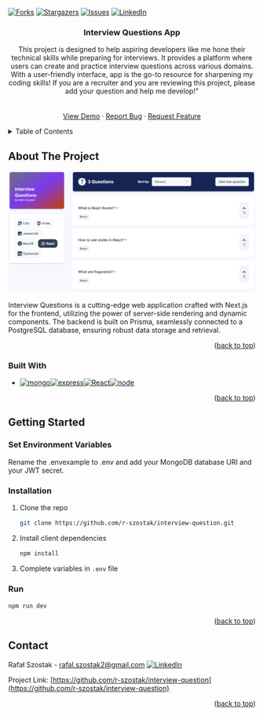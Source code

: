 [![Forks][forks-shield]][forks-url]
[![Stargazers][stars-shield]][stars-url]
[![Issues][issues-shield]][issues-url]
[![LinkedIn][linkedin-shield]][linkedin-url]
<br />

<div align="center">

<h3 align="center">Interview Questions App</h3>

  <p align="center">
    This project is designed to help aspiring developers like me hone their technical skills while preparing for interviews. It provides a platform where users can create and practice interview questions across various domains. With a user-friendly interface, app is the go-to resource for sharpening my coding skills! If you are a recruiter and you are reviewing this project, please add your question and help me develop!"
    <br />
    <br />
    <br />
    <a href="https://interview-question-xi.vercel.app">View Demo</a>
    ·
    <a href="https://github.com/r-szostak/interview-question/issues">Report Bug</a>
    ·
    <a href="https://github.com/r-szostak/interview-question/issues">Request Feature</a>
  </p>
</div>

<details>
  <summary>Table of Contents</summary>
  <ol>
    <li>
      <a href="#about-the-project">About The Project</a>
      <ul>
        <li><a href="#built-with">Built With</a></li>
      </ul>
    </li>
    <li>
      <a href="#getting-started">Getting Started</a>
      <ul>
        <li><a href="#prerequisites">Prerequisites</a></li>
        <li><a href="#installation">Installation</a></li>
      </ul>
    </li>
    <li><a href="#contact">Contact</a></li>
  </ol>
</details>

<!-- ABOUT THE PROJECT -->

## About The Project

![Product Name Screen Shot][product-screenshot]

Interview Questions is a cutting-edge web application crafted with Next.js for the frontend, utilizing the power of server-side rendering and dynamic components. The backend is built on Prisma, seamlessly connected to a PostgreSQL database, ensuring robust data storage and retrieval.

<p align="right">(<a href="#readme-top">back to top</a>)</p>

### Built With

- [![mongo][mongo]][mongo-url][![express][express]][express-url][![React][react.js]][react-url][![node][node]][node-url]

<p align="right">(<a href="#readme-top">back to top</a>)</p>

<!-- GETTING STARTED -->

## Getting Started

### Set Environment Variables

Rename the .envexample to .env and add your MongoDB database URI and your JWT secret.

### Installation

1. Clone the repo

   ```sh
   git clone https://github.com/r-szostak/interview-question.git
   ```

2. Install client dependencies

   ```sh
   npm install
   ```

3. Complete variables in `.env` file

### Run

```sh
npm run dev
```

<p align="right">(<a href="#readme-top">back to top</a>)</p>

<!-- CONTACT -->

## Contact

Rafał Szostak - rafal.szostak2@gmail.com
[![LinkedIn][linkedin-shield]][linkedin-url]

Project Link: [https://github.com/r-szostak/interview-question](https://github.com/r-szostak/interview-question)

<p align="right">(<a href="#readme-top">back to top</a>)</p>

<!-- MARKDOWN LINKS & IMAGES -->
<!-- https://www.markdownguide.org/basic-syntax/#reference-style-links -->

[forks-shield]: https://img.shields.io/github/forks/r-szostak/interview-question.svg?style=for-the-badge
[forks-url]: https://github.com/r-szostak/interview-question/network/members
[stars-shield]: https://img.shields.io/github/stars/r-szostak/interview-question.svg?style=for-the-badge
[stars-url]: https://github.com/r-szostak/interview-question/stargazers
[issues-shield]: https://img.shields.io/github/issues/r-szostak/interview-question.svg?style=for-the-badge
[issues-url]: https://github.com/r-szostak/interview-question/issues
[linkedin-shield]: https://img.shields.io/badge/-LinkedIn-black.svg?style=for-the-badge&logo=linkedin&colorB=555
[linkedin-url]: https://www.linkedin.com/in/rsz/
[product-screenshot]: public/preview.png
[react.js]: https://img.shields.io/badge/Next-black?style=for-the-badge&logo=next.js&logoColor=white
[react-url]: https://nextjs.org
[express]: https://img.shields.io/badge/Prisma-3982CE?style=for-the-badge&logo=Prisma&logoColor=white
[express-url]: https://www.prisma.io
[mongo]: https://img.shields.io/badge/postgres-%23316192.svg?style=for-the-badge&logo=postgresql&logoColor=white
[mongo-url]: https://www.postgresql.org
[node]: https://img.shields.io/badge/React%20Hook%20Form-%23EC5990.svg?style=for-the-badge&logo=reacthookform&logoColor=white
[node-url]: https://react-hook-form.com
